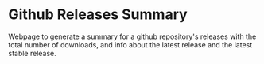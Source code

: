 # Github Releases Summary

Webpage to generate a summary for a github repository's releases with the total number of downloads, and info about the latest release and the latest stable release.
